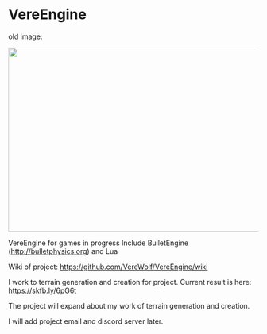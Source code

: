 # VereEngine

old image:

<img src="https://bhqvbq-dm2305.files.1drv.com/y4moCF3hEg8WcF7PXDhAtAM2XEjBbwIEm4h0MnJ5gYyEFfg4AVKmWQnv2M9Idk73ND4xc3mzMBksaWhzr23m-fm5b5qTK4V4vsiFlAqCYyTDgyvCQSheL5o49Hei798qqxZ6oJiy7hZi5n6Ly0Bv6bumu8hI3UFLmCzwZcITZh73aGstsX5gHdGbR5qH2NOzHhj3sKzoSx568wyL_oxe7DuLw?width=660&height=371&cropmode=none" width="660" height="371" />


VereEngine for games in progress
Include BulletEngine (http://bulletphysics.org)
and Lua

Wiki of project: https://github.com/VereWolf/VereEngine/wiki

I work to terrain generation and creation for project. Current result is here: https://skfb.ly/6pG6t

The project will expand about my work of terrain generation and creation.

I will add project email and discord server later.
